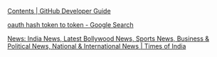 [Contents | GitHub Developer Guide](https://developer.github.com/v3/repos/contents/#update-a-file)

[oauth hash token to token - Google Search](https://www.google.co.in/search?q=oauth+hash+token+to+token&oq=oauth+hash+token+to+token&aqs=chrome..69i57.13375j0j7&sourceid=chrome&ie=UTF-8)

[News: India News, Latest Bollywood News, Sports News, Business & Political News, National & International News | Times of India](https://timesofindia.indiatimes.com/)